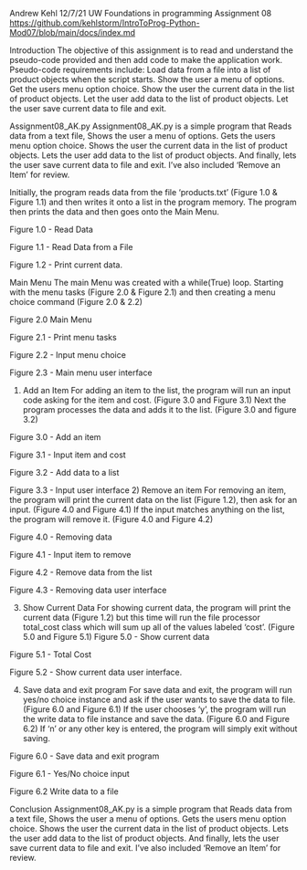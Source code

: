Andrew Kehl
12/7/21
UW Foundations in programming
Assignment 08
https://github.com/kehlstorm/IntroToProg-Python-Mod07/blob/main/docs/index.md

Introduction
The objective of this assignment is to read and understand the pseudo-code provided and then add code to make the application work. Pseudo-code requirements include: Load data from a file into a list of product objects when the script starts. Show the user a menu of options. Get the users menu option choice. Show the user the current data in the list of product objects. Let the user add data to the list of product objects. Let the user save current data to file and exit.    
 
Assignment08_AK.py
Assignment08_AK.py is a simple program that Reads data from a text file, Shows the user a menu of options. Gets the users menu option choice. Shows the user the current data in the list of product objects. Lets the user add data to the list of product objects. And finally, lets the user save current data to file and exit. I’ve also included ‘Remove an Item’ for review. 

Initially, the program reads data from the file ‘products.txt’ (Figure 1.0 & Figure 1.1) and then writes it onto a list in the program memory. The program then prints the data and then goes onto the Main Menu.

Figure 1.0 - Read Data

Figure 1.1 - Read Data from a File

Figure 1.2 - Print current data.

Main Menu
The main Menu was created with a while(True) loop. Starting with the menu tasks (Figure 2.0 & Figure 2.1) and then creating a menu choice command (Figure 2.0 & 2.2) 


Figure 2.0 Main Menu

Figure 2.1 - Print menu tasks

Figure 2.2 - Input menu choice

Figure 2.3 - Main menu user interface


1) Add an Item
For adding an item to the list, the program will run an input code asking for the item and cost. (Figure 3.0 and Figure 3.1) Next the program processes the data and adds it to the list. (Figure 3.0 and figure 3.2)

Figure 3.0 - Add an item

Figure 3.1 - Input item and cost

Figure 3.2 - Add data to a list

Figure 3.3 - Input user interface
2) Remove an item
For removing an item, the program will print the current data on the list (Figure 1.2), then ask for an input. (Figure 4.0 and Figure 4.1) If the input matches anything on the list, the program will remove it. (Figure 4.0 and Figure 4.2)

Figure 4.0 - Removing data

Figure 4.1 - Input item to remove

Figure 4.2 - Remove data from the list

Figure 4.3 - Removing data user interface

3) Show Current Data
For showing current data, the program will print the current data (Figure 1.2) but this time will run the file processor total_cost class which will sum up all of the values labeled ‘cost’. (Figure 5.0 and Figure 5.1)
Figure 5.0 - Show current data


Figure 5.1 - Total Cost


Figure 5.2 - Show current data user interface.


4) Save data and exit program
For save data and exit, the program will run yes/no choice instance and ask if the user wants to save the data to file. (Figure 6.0 and Figure 6.1) If the user chooses ‘y’, the program will run the write data to file instance and save the data. (Figure 6.0 and Figure 6.2) If ‘n’ or any other key is entered, the program will simply exit without saving. 


Figure 6.0 - Save data and exit program


Figure 6.1 - Yes/No choice input


Figure 6.2 Write data to a file

Conclusion
Assignment08_AK.py is a simple program that Reads data from a text file, Shows the user a menu of options. Gets the users menu option choice. Shows the user the current data in the list of product objects. Lets the user add data to the list of product objects. And finally, lets the user save current data to file and exit. I’ve also included ‘Remove an Item’ for review. 
